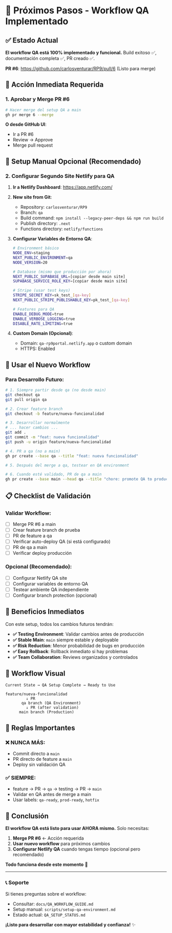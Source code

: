 # 🚀 Próximos Pasos - Workflow QA Implementado

## ✅ Estado Actual

**El workflow QA está 100% implementado y funcional.** Build exitoso ✅, documentación completa ✅, PR creado ✅.

**PR #6**: https://github.com/carlosventurar/RP9/pull/6 (Listo para merge)

## 🎯 Acción Inmediata Requerida

### 1. **Aprobar y Merge PR #6**
```bash
# Hacer merge del setup QA a main
gh pr merge 6 --merge
```

**O desde GitHub UI**: 
- Ir a PR #6
- Review → Approve  
- Merge pull request

## 🔧 Setup Manual Opcional (Recomendado)

### 2. **Configurar Segundo Site Netlify para QA**

1. **Ir a Netlify Dashboard**: https://app.netlify.com/
2. **New site from Git**:
   - Repository: `carlosventurar/RP9`
   - Branch: `qa` 
   - Build command: `npm install --legacy-peer-deps && npm run build`
   - Publish directory: `.next`
   - Functions directory: `netlify/functions`

3. **Configurar Variables de Entorno QA**:
   ```bash
   # Environment básico
   NODE_ENV=staging
   NEXT_PUBLIC_ENVIRONMENT=qa
   NODE_VERSION=20
   
   # Database (mismo que producción por ahora)
   NEXT_PUBLIC_SUPABASE_URL=[copiar desde main site]
   SUPABASE_SERVICE_ROLE_KEY=[copiar desde main site]
   
   # Stripe (usar test keys)
   STRIPE_SECRET_KEY=sk_test_[qa-key]
   NEXT_PUBLIC_STRIPE_PUBLISHABLE_KEY=pk_test_[qa-key]
   
   # Features para QA
   ENABLE_DEBUG_MODE=true
   ENABLE_VERBOSE_LOGGING=true
   DISABLE_RATE_LIMITING=true
   ```

4. **Custom Domain (Opcional)**:
   - Domain: `qa-rp9portal.netlify.app` o custom domain
   - HTTPS: Enabled

## 🔄 Usar el Nuevo Workflow

### Para Desarrollo Futuro:

```bash
# 1. Siempre partir desde qa (no desde main)
git checkout qa
git pull origin qa

# 2. Crear feature branch
git checkout -b feature/nueva-funcionalidad

# 3. Desarrollar normalmente
# ... hacer cambios ...
git add .
git commit -m "feat: nueva funcionalidad"
git push -u origin feature/nueva-funcionalidad

# 4. PR a qa (no a main)
gh pr create --base qa --title "feat: nueva funcionalidad"

# 5. Después del merge a qa, testear en QA environment

# 6. Cuando esté validado, PR de qa a main
gh pr create --base main --head qa --title "chore: promote QA to production"
```

## 📋 Checklist de Validación

### Validar Workflow:
- [ ] Merge PR #6 a main
- [ ] Crear feature branch de prueba
- [ ] PR de feature a qa
- [ ] Verificar auto-deploy QA (si está configurado)
- [ ] PR de qa a main
- [ ] Verificar deploy producción

### Opcional (Recomendado):
- [ ] Configurar Netlify QA site
- [ ] Configurar variables de entorno QA
- [ ] Testear ambiente QA independiente
- [ ] Configurar branch protection (opcional)

## 🎯 Beneficios Inmediatos

Con este setup, todos los cambios futuros tendrán:

- **✅ Testing Environment**: Validar cambios antes de producción
- **✅ Stable Main**: `main` siempre estable y deployable
- **✅ Risk Reduction**: Menor probabilidad de bugs en producción
- **✅ Easy Rollback**: Rollback inmediato si hay problemas
- **✅ Team Collaboration**: Reviews organizados y controlados

## 🔄 Workflow Visual

```
Current State → QA Setup Complete → Ready to Use

feature/nueva-funcionalidad
         ↓ PR
       qa branch (QA Environment)
         ↓ PR (after validation)
      main branch (Production)
```

## 🚨 Reglas Importantes

### ❌ **NUNCA MÁS**:
- Commit directo a `main`
- PR directo de feature a `main`
- Deploy sin validación QA

### ✅ **SIEMPRE**:
- feature → PR → `qa` → testing → PR → `main`
- Validar en QA antes de merge a main
- Usar labels: `qa-ready`, `prod-ready`, `hotfix`

## 🎉 Conclusión

**El workflow QA está listo para usar AHORA mismo.** Solo necesitas:

1. **Merge PR #6** ← Acción requerida
2. **Usar nuevo workflow** para próximos cambios
3. **Configurar Netlify QA** cuando tengas tiempo (opcional pero recomendado)

**Todo funciona desde este momento** 🚀

---

### 📞 Soporte

Si tienes preguntas sobre el workflow:
- Consultar: `docs/QA_WORKFLOW_GUIDE.md`
- Setup manual: `scripts/setup-qa-environment.md`
- Estado actual: `QA_SETUP_STATUS.md`

**¡Listo para desarrollar con mayor estabilidad y confianza!** ✨